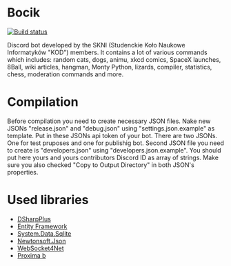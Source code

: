 ﻿# Bocik
<a href="https://travis-ci.org/Tearth/SKNIBot"><img src="https://travis-ci.org/Tearth/SKNIBot.svg" alt="Build status"></img></a>

Discord bot developed by the SKNI (Studenckie Koło Naukowe Informatyków "KOD") members. It contains a lot of various commands
which includes: random cats, dogs, animu, xkcd comics, SpaceX launches, 8Ball, wiki articles, hangman, Monty Python,
lizards, compiler, statistics, chess, moderation commands and more.

# Compilation

Before compilation you need to create necessary JSON files. Nake new JSONs "release.json" and "debug.json" using "settings.json.example" as template. Put in these JSONs api token of your bot. There are two JSONs. One for test pruposes and one for publishig bot. Second JSON file you need to create is "developers.json" using "developers.json.example". You should put here yours and yours contributors Discord ID as array of strings. Make sure you also checked "Copy to Output Directory" in both JSON's properties.

# Used libraries

  * [DSharpPlus](https://github.com/DSharpPlus/DSharpPlus)
  * [Entity Framework](https://github.com/aspnet/EntityFramework6)
  * [System.Data.Sqlite](https://github.com/aspnet/Microsoft.Data.Sqlite)
  * [Newtonsoft.Json](https://github.com/JamesNK/Newtonsoft.Json)
  * [WebSocket4Net](https://github.com/kerryjiang/WebSocket4Net)
  * [Proxima b](https://github.com/Tearth/Proxima-b-2.0)